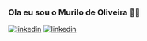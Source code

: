 ### Ola eu sou o Murilo de Oliveira ✌🏿

[![linkedin](https://img.shields.io/badge/WhatsApp-25D366?style=for-the-badge&logo=whatsapp&logoColor=white)](https://api.whatsapp.com/send?phone=5511993849838&text=ola%2Cmurilo%20vim%20do%20github)
[![linkedin](	https://img.shields.io/badge/Gmail-D14836?style=for-the-badge&logo=gmail&logoColor=white)](https://criarmeulink.com.br/u/1669325909)




